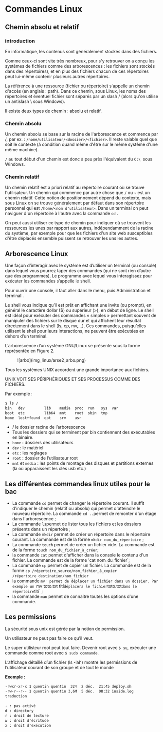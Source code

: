 # Commandes Linux

## Chemin absolu et relatif

### introduction

En informatique, les contenus sont généralement stockés dans des fichiers.

Comme ceux-ci sont vite très nombreux, pour s'y retrouver on a conçu les systèmes de fichiers comme des arborescences : les fichiers sont stockés dans des répertoires), et en plus des fichiers chacun de ces répertoires peut lui-même contenir plusieurs autres répertoires.

La référence à une ressource (fichier ou répertoire) s'appelle un chemin d'accès (en anglais : path). Dans ce chemin, sous Linux, les noms des répertoires et éventuel fichier sont séparés par un slash / (alors qu'on utilise un antislash \ sous Windows).

Il existe deux types de chemin : absolu et relatif.

### Chemin absolu

Un chemin absolu se base sur la racine de l'arborescence et commence par /, par ex. : `/home/utilisateur/<dossier>/<fichier>`. Il reste valable quel que soit le contexte (à condition quand même d'être sur le même système d'une même machine).

`/` au tout début d'un chemin est donc à peu près l'équivalent du `C:\ `sous Windows.

### Chemin relatif

Un chemin relatif est a priori relatif au répertoire courant où se trouve l'utilisateur. Un chemin qui commence par autre chose que `/` ou `~` est un chemin relatif. Cette notion de positionnement dépend du contexte, mais sous Linux on se trouve généralement par défaut dans son répertoire personnel qui est `/home/<nom d'utilisateur>`. Dans un terminal on peut naviguer d'un répertoire à l'autre avec la commande `cd` .

On peut aussi utiliser ce type de chemin pour indiquer où se trouvent les ressources les unes par rapport aux autres, indépendamment de la racine du système, par exemple pour que les fichiers d'un site web susceptibles d'être déplacés ensemble puissent se retrouver les uns les autres.

## Arborescence Linux

Une façon d’interagir avec le système est d’utiliser un terminal (ou console) dans lequel vous pourrez taper des commandes (qui ne sont rien d’autre que des programmes). Le programme avec lequel vous interagissez pour exécuter les
commandes s’appelle le shell.

Pour ouvrir une console, il faut aller dans le menu, puis Administration et terminal .

Le shell vous indique qu’il est prêt en affichant une invite (ou prompt), en général le caractère dollar ($\$$) ou supérieur ($>$), en début de ligne. Le shell est idéal pour exécuter des commandes « simples » permettant souvent de manipuler des fichiers sur le disque dur et qui affichent leur résultat directement dans le shell (ls, cp, mv,...). Ces commandes, puisqu’elles
utilisent le shell pour leurs interactions, ne peuvent être exécutées en dehors d’un terminal.

L’arborescence d’un système GNU/Linux se présente sous la forme représentée en Figure 2.

<figure markdown>
![arbo](img_linux/arse2_arbo.png)
</figure>

Tous les systèmes UNIX accordent une grande importance aux fichiers.

UNIX VOIT SES PÉRIPHÉRIQUES ET SES PROCESSUS COMME DES FICHIERS.

Par exemple :
``` shell
$ ls /
bin   dev         lib    media  proc  run   sys  var
boot  etc         lib64  mnt    root  sbin  tmp
home  lost+found  opt    srv    usr
```

* / le dossier racine de l’arborescence
* Tous les dossiers qui se terminent par bin contiennent des exécutables en binaire.
* `home` : dossiers des utilisateurs
* `dev` : le matériel
* `etc` : les reglages
* `root` : dossier de l’utilisateur root
* `mnt` et `media` : les points de montage des disques et partitions externes (là où apparaissent les clés usb etc.)

## Les différentes commandes linux utiles pour le bac

* La commande `cd` permet de changer le répertoire courant. Il suffit d'indiquer le chemin (relatif ou absolu) qui permet d'atteindre le nouveau répertoire. La commande `cd ..`permet de remonter d'un étage dans l'arborescence ;
* La commande `ls`permet de lister tous les fichiers et les dossiers présents dans un répertoire ;
* La commande `mkdir` permet de créer un répertoire dans le répertoire courant. La commande est de la forme `mkdir nom_du_répertoire` ;
* La commande `touch` permet de créer un fichier vide. La commande est de la forme `touch nom_du_fichier_à_créer`;
* la commande `cat` permet d'afficher dans la console le contenu d'un fichier. La commande est de la forme 'cat nom_du_fichier`;
* La commande `cp` permet de copier un fichier. La commande est de la forme `cp /répertoire_source/nom_fichier_à_copier /répertoire_destination/nom_fichier`
* la commande `mv' permet de déplacer un fichier dans un dossier. Par exemple un `mv toto.txt titi` déplacera le fichier `toto.txt` dans le répertoire `titi` ;
* la commande `man` permet de connaitre toutes les options d'une commande.

## Les permissions

La sécurité sous unix est gérée par la notion de permission.

Un utilisateur ne peut pas faire ce qu’il veut. 

Le super utilisteur root peut tout faire. Devenir root avec `$ su`, exécuter une commande comme root avec `$ sudo commande`.

L’affichage détaillé d’un fichier (ls -lah) montre les permissions de l’utilisateur courant de son groupe et de tout le monde

**Exemple :**
``` 
-rwxr-xr-x 1 quentin quentin  324  2 déc.  21:45 deploy.sh
-rw-r--r-- 1 quentin quentin 3,6M  5 déc.  08:32 inside.log
traduction

- : pas activé
d : directory
r : droit de lecture
w : droit d'écritude
x : droit d'exécution